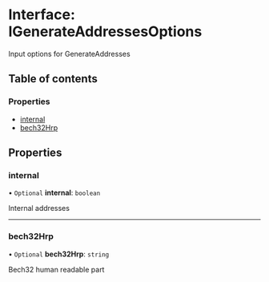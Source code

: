 # Interface: IGenerateAddressesOptions

Input options for GenerateAddresses

## Table of contents

### Properties

- [internal](IGenerateAddressesOptions.md#internal)
- [bech32Hrp](IGenerateAddressesOptions.md#bech32hrp)

## Properties

### internal

• `Optional` **internal**: `boolean`

Internal addresses

___

### bech32Hrp

• `Optional` **bech32Hrp**: `string`

Bech32 human readable part
